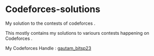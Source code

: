 # Codeforces-solutions
My solution to the contests of codeforces .

This mostly contains my solutions to variours contests happening on Codeforces .

My Codeforces Handle : [gautam_bitsp23](https://codeforces.com/profile/gautam_bitsp23)

